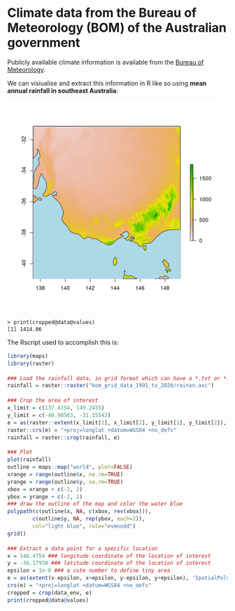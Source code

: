 # Climate data from the Bureau of Meteorology (BOM) of the Australian government

Publicly available climate information is available from the [Bureau of Meteorology](http://www.bom.gov.au/climate/maps/averages/).

We can visiualise and extract this information in R like so using **mean annual rainfall in southeast Australia**:

![](/img/2023-06-24.png)

```
> print(cropped@data@values)
[1] 1414.06
```

The Rscript used to accomplish this is:


```R
library(maps)
library(raster)

### Load the rainfall data, in grid format which can have a *.txt or *.asc extension name
rainfall = raster::raster("bom_grid_data_1991_to_2020/rainan.asc")

### Crop the area of interest
x_limit = c(137.4154, 149.2455)
y_limit = c(-40.90563, -31.15542)
e = as(raster::extent(x_limit[1], x_limit[2], y_limit[1], y_limit[2]), 'SpatialPolygons')
raster::crs(e) = "+proj=longlat +datum=WGS84 +no_defs"
rainfall = raster::crop(rainfall, e)

### Plot
plot(rainfall)
outline = maps::map("world", plot=FALSE)
xrange = range(outline$x, na.rm=TRUE)
yrange = range(outline$y, na.rm=TRUE)
xbox = xrange + c(-2, 2)
ybox = yrange + c(-2, 2)
### draw the outline of the map and color the water blue
polypath(c(outline$x, NA, c(xbox, rev(xbox))),
        c(outline$y, NA, rep(ybox, each=2)),
        col="light blue", rule="evenodd")
grid()

### Extract a data point for a specific location
x = 146.4754 ### longitude coordinate of the location of interest
y = -36.17938 ### latitude coordinate of the location of interest
epsilon = 1e-8 ### a cute number to define tiny area
e = as(extent(x-epsilon, x+epsilon, y-epsilon, y+epsilon), 'SpatialPolygons')
crs(e) = "+proj=longlat +datum=WGS84 +no_defs"
cropped = crop(data_env, e)
print(cropped@data@values)
```



